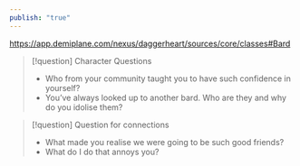 ```yaml
---
publish: "true"
---
```

https://app.demiplane.com/nexus/daggerheart/sources/core/classes#Bard

> [!question] Character Questions
> * Who from your community taught you to have such confidence in yourself?
> * You’ve always looked up to another bard. Who are they and why do you idolise them?

> [!question] Question for connections
>  * What made you realise we were going to be such good friends?
>  * What do I do that annoys you?

